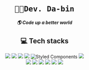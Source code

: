 <div align="center">

# `👩‍💻Dev. Da-bin`

<i><strong>🌎 Code up a better world</strong></i><br>

## 💻 Tech stacks

<img src="https://img.shields.io/badge/Flutter-323330?style=for-the-badge&logo=flutter&logoColor=#027DFD"/> <img src="https://img.shields.io/badge/JavaScript-323330?style=for-the-badge&logo=javascript&logoColor=F7DF1E"/> <img src="https://img.shields.io/badge/React-323330?style=for-the-badge&logo=React&logoColor=1572B6"/> <img src="https://img.shields.io/badge/Python-323330?style=for-the-badge&logo=python&logoColor=#3776AB"/>
![Styled Components](https://img.shields.io/badge/styled--components-323330?style=for-the-badge&logo=styled-components&logoColor=#DB7093)
<img src="https://img.shields.io/badge/Sass-323330?style=for-the-badge&logo=Sass&logoColor=#CC6699"/> <br> <img src="https://img.shields.io/badge/tailwindcss-323330?style=for-the-badge&logo=tailwindcss&logoColor=#06B6D4"/> <img src="https://img.shields.io/badge/CSS3-323330?style=for-the-badge&logo=css3&logoColor=1572B6"/> <img src="https://img.shields.io/badge/HTML5-323330?style=for-the-badge&logo=html5&logoColor=E34F26"/>
<img src="https://img.shields.io/badge/Figma-323330?style=for-the-badge&logo=figma&logoColor=F24E1E"/> <img src="https://img.shields.io/badge/Adobe%20Photoshop-323330?style=for-the-badge&logo=Adobe%20Photoshop&logoColor=31A8FF"/> <img src="https://img.shields.io/badge/Adobe%20Illustrator-323330?style=for-the-badge&logo=adobe%20illustrator&logoColor=FF9A00"/>
